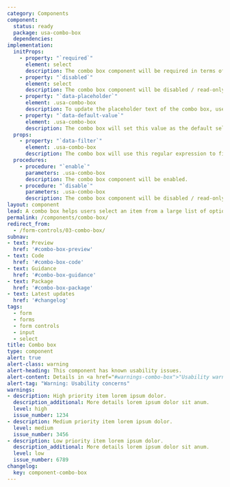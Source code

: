 ```yaml
---
category: Components
component:
  status: ready
  package: usa-combo-box
  dependencies:
implementation:
  initProps:
    - property: "`required`"
      element: select
      description: The combo box component will be required in terms of native form validation.
    - property: "`disabled`"
      element: select
      description: The combo box component will be disabled / read-only. You can re-enable it by executing the enable procedure on the component.
    - property: "`data-placeholder`"
      element: .usa-combo-box
      description: To update the placeholder text of the combo box, use the `data-placeholder` attribute. We recommend using a label or hint instead of a placeholder.
    - property: "`data-default-value`"
      element: .usa-combo-box
      description: The combo box will set this value as the default selection if it is found within the select options.
  props:
    - property: "`data-filter`"
      element: .usa-combo-box
      description: The combo box will use this regular expression to filter the combo box options. You are declaring a case insensitive match over the entire option text, which means `^` and `$` are added automatically. You can specify the inputted query with `{{query}}`. You can also declare a custom query filter as a data property as well, which can be used in the custom filter (`data-number-filter="[0-9]"` and then using `data-filter="{{numberFilter}}.*"`). The default filter is `.*{{query}}.*`, which is a simple "find anywhere within the option" text.
  procedures:
    - procedure: "`enable`"
      parameters: .usa-combo-box
      description: The combo box component will be enabled.
    - procedure: "`disable`"
      parameters: .usa-combo-box
      description: The combo box component will be disabled / read-only.
layout: component
lead: A combo box helps users select an item from a large list of options.
permalink: /components/combo-box/
redirect_from:
  - /form-controls/03-combo-box/
subnav:
- text: Preview
  href: '#combo-box-preview'
- text: Code
  href: '#combo-box-code'
- text: Guidance
  href: '#combo-box-guidance'
- text: Package
  href: '#combo-box-package'
- text: Latest updates
  href: '#changelog'
tags:
  - form
  - forms
  - form controls
  - input
  - select
title: Combo box
type: component
alert: true
alert-class: warning
alert-heading: This component has known usability issues.
alert-content: Details in <a href="#warnings-combo-box">"Usability warnings"</a>.
alert-tag: "Warning: Usability concerns"
warnings:
- description: High priority item lorem ipsum dolor.
  description_additional: More details lorem ipsum dolor sit anum.
  level: high
  issue_number: 1234
- description: Medium priority item lorem ipsum dolor.
  level: medium
  issue_number: 3456
- description: Low priority item lorem ipsum dolor.
  description_additional: More details lorem ipsum dolor sit anum.
  level: low
  issue_number: 6789
changelog:
  key: component-combo-box
---
```



